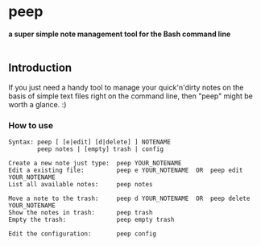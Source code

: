 # peep
**a super simple note management tool for the Bash command line**
<br />
<br />
## Introduction
If you just need a handy tool to manage your quick'n'dirty notes on the basis of simple text files right on the command line, then "peep" might be worth a glance. :)

### How to use
    Syntax: peep [ [e|edit] [d|delete] ] NOTENAME
            peep notes | [empty] trash | config

    Create a new note just type:  peep YOUR_NOTENAME
    Edit a existing file:         peep e YOUR_NOTENAME  OR  peep edit YOUR_NOTENAME
    List all available notes:     peep notes

    Move a note to the trash:     peep d YOUR_NOTENAME  OR  peep delete YOUR_NOTENAME
    Show the notes in trash:      peep trash
    Empty the trash:              peep empty trash

    Edit the configuration:       peep config
